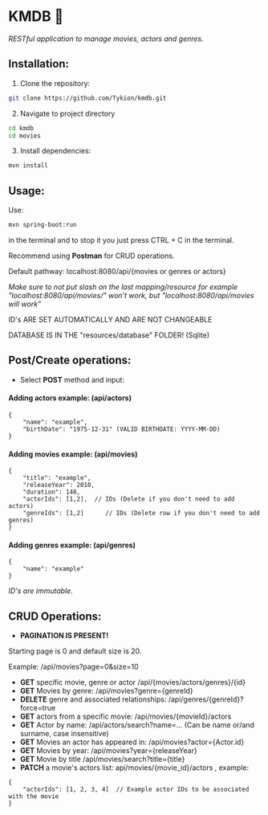 # KMDB 🎥

*RESTful application to manage movies, actors and genres.*

## Installation:
1. Clone the repository:

```bash
git clone https://github.com/Tykion/kmdb.git
```

2. Navigate to project directory

```bash
cd kmdb
cd movies
```

3. Install dependencies:

```bash
mvn install
```

## Usage:

Use: 

```bash
mvn spring-boot:run
```

in the terminal and to stop it you just press CTRL + C in the terminal.

Recommend using **Postman** for CRUD operations.

<p>Default pathway: localhost:8080/api/{movies or genres or actors} <br>

*Make sure to not put slash on the last mapping/resource for example "localhost:8080/api/movies/" won't work, but "localhost:8080/api/movies will work"*
<br>
<p>ID's ARE SET AUTOMATICALLY AND ARE NOT CHANGEABLE<br>
<p>DATABASE IS IN THE "resources/database" FOLDER! (Sqlite)<br>

## Post/Create operations:

- Select **POST** method and input:

#### Adding actors example: (api/actors)

```
{
    "name": "example",
    "birthDate": "1975-12-31" (VALID BIRTHDATE: YYYY-MM-DD)
}
```

#### Adding movies example: (api/movies)

```
{
    "title": "example",
    "releaseYear": 2010,
    "duration": 148,
    "actorIds": [1,2],  // IDs (Delete if you don't need to add actors)
    "genreIds": [1,2]      // IDs (Delete row if you don't need to add genres)
}
```

#### Adding genres example: (api/genres)

```
{
    "name": "example"
}
```

*ID's are immutable.*

## CRUD Operations: 

- **PAGINATION IS PRESENT!**

Starting page is 0 and default size is 20.

Example:
/api/movies?page=0&size=10


- **GET** specific movie, genre or actor /api/{movies/actors/genres}/{id}
- **GET** Movies by genre: /api/movies?genre={genreId}
- **DELETE** genre and associated relationships: /api/genres/{genreId}?force=true
- **GET** actors from a specific movie: /api/movies/{movieId}/actors
- **GET** Actor by name: /api/actors/search?name=...     (Can be name or/and surname, case insensitive)
- **GET** Movies an actor has appeared in: /api/movies?actor={Actor.id}
- **GET** Movies by year: /api/movies?year={releaseYear}
- **GET** Movie by title /api/movies/search?title={title}
- **PATCH** a movie's actors list: api/movies/{movie_id}/actors , example:

```
{
    "actorIds": [1, 2, 3, 4]  // Example actor IDs to be associated with the movie
}
```

